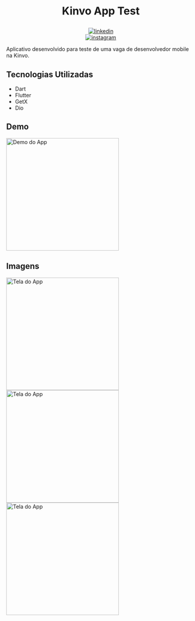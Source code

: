 # <p align="center"> Kinvo App Test 

<p align="center">
<a href="https://www.linkedin.com/in/maicon-douglas-85aa82197"><img src="https://img.icons8.com/android/24/000000/linkedin.png" alt="linkedin"> <br></a>
<a href="https://www.instagram.com/maiconsoledade/"><img src="https://img.icons8.com/android/24/000000/instagram.png" alt="instagram"></a>
<br> </p>


Aplicativo desenvolvido para teste de uma vaga de desenvolvedor mobile na Kinvo.
## Tecnologias Utilizadas
- Dart
- Flutter
- GetX
- Dio

## Demo
<p float="left">
<img src="https://media1.giphy.com/media/URNLEmGCelytIKh5QN/giphy.gif" alt="Demo do App" width="300"/>
</p>

## Imagens
<p float="left">
<img src="https://i.imgur.com/U7PdiYk.png" alt="Tela do App" width="300"/>
<img src="https://i.imgur.com/snq5PHi.png" alt="Tela do App" width="300"/>
<img src="https://i.imgur.com/SIzuMoh.png" alt="Tela do App" width="300"/>
</p>

